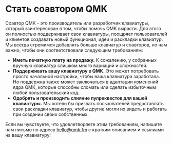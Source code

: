 # Стать соавтором QMK

Соавтор QMK - это производитель или разработчик клавиатуры, который заинтересован в том, чтобы помочь QMK вырасти. Для этого он полностью поддерживает свои клавиатуры, поощряет пользователей и клиентов создавать новый функционал, идеи и раскладки клавиатур. Мы всегда стремимся добавлять больше клавиатур и соавторов, но нам важно, чтобы они соответствовали следующим требованиям:

* **Иметь печатную плату на продажу.** К сожалению, у собранных вручную клавиатур слишком много вариаций и сложностей.
* **Поддерживать вашу клавиатуру в QMK.** Это может потребовать просто начальной настройки, чтобы ваша клавиатура заработала. Но поддержка также может заключаться в адаптации изменений ядра QMK, которые способны сломать или сделать избыточным любой пользовательский код.
* **Одобрять и производить слияние пулреквестов для вашей клавиатуры.** Мы хотели бы призвать пользователей предоставлять свои раскладки клавиатур, чтобы другие могли их видеть и работать при создании своих собственных.

Если вы чувствуете, что удовлетворяете этим требованиям, напишите нам письмо по адресу hello@qmk.fm с кратким описанием и ссылками на вашу клавиатуру!
